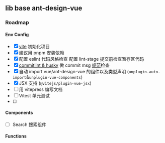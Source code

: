 ## lib base ant-design-vue  

### Roadmap  

#### Env Config  

- [x] [vite](https://vitejs.cn/) 初始化项目
- [x] 建议用 pnpm 安装依赖   
- [x] 配置 eslint 代码风格检查 配置 lint-stage 提交前检查暂存区代码  
- [x] [commitlint & husky](https://commitlint.js.org/#/guides-local-setup) 做 commit msg [规范](https://github.com/conventional-changelog/commitlint/#what-is-commitlint)检查  
- [x] 自动 import vue/ant-design-vue 的组件以及类型声明 (`unplugin-auto-import`&`unplugin-vue-components`)  
- [x] JSX 支持 (`@vitejs/plugin-vue-jsx`)
- [ ] 用 vitepress 编写文档  
- [ ] Vitest 单元测试  
- [ ]

#### Components  

- [ ] Search 搜索组件   

#### Functions  